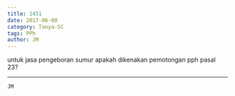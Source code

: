```yaml
---
title: 1451
date: 2017-06-08
category: Tanya-SC
tags: PPh
author: JM
---
```


untuk jasa pengeboran sumur apakah dikenakan pemotongan pph pasal 23?

---



`JM`
